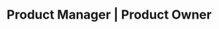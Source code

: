 ---
company: "Britehouse Mobility"
title: "Product Manager | Product Owner"
timeframe: "2023 – Present"
location: "Remote"
order: 1
context: ["Product Manager", "Product Owner", "Strategy", "UX"]
responsibilities:
  - Lead a cross-functional product team across four B2B software verticals—field services, healthcare, retail, and governance—delivering scalable solutions aligned with client and market needs.
  - Directed end-to-end product delivery, while also supporting system architecture decisions with DevOps and technical leads, including infrastructure trade-offs, cloud hosting, and design for future integration flexibility.
  - Scoped budgets and resource needs for multiple streams, prepared business cases for client proposals, and defined pricing models for new products and services.
  - Oversaw all SAP integration workstreams for a high-volume logistics client—processing more than one job per minute—ensuring robust data sync and error handling across the Field Services platform.
  - Led implementation of enterprise reporting pipelines using Metabase and Carbone, reducing report turnaround time by up to 90% and enabling automated document generation aligned with operational workflows.
  - Collaborated with an internal IoT and machine vision team to integrate smart triggers (e.g., fuel sensors) into job scheduling—bridging hardware events with real-world service execution.
  - Managed a remote team of 5–7 direct contributors across engineering, QA, and product design, and contributed to agile delivery standards, onboarding, and cross-stream planning.
---